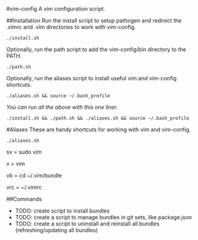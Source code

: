 #vim-config
A vim configuration script.

##Installation
Run the install script to setup pathogen and redirect the .vimrc and .vim directories to work with vim-config.

    ./install.sh

Optionally, run the path script to add the vim-config/bin directory to the PATH.

    ./path.sh

Optionally, run the aliases script to install useful vim and vim-config shortcuts.

    ./aliases.sh && source ~/.bash_profile

*You can run all the above with this one liner.*

    ./install.sh && ./path.sh && ./aliases.sh && source ~/.bash_profile

#Aliases
These are handy shortcuts for working with vim and vim-config.

    ./aliases.sh

sv = sudo vim

v = vim

vb = cd ~/.vim/bundle

vrc = ~/.vimrc

##Commands
* TODO: create script to install bundles
* TODO: create a script to manage bundles in git sets, like package.json
* TODO: create a script to uninstall and reinstall all bundles (refreshing/updating all bundles)
